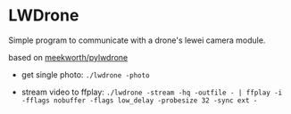 # LWDrone

Simple program to communicate with a drone's lewei camera module.

based on [meekworth/pylwdrone](https://github.com/meekworth/pylwdrone)

* get single photo:
  `./lwdrone -photo`

* stream video to ffplay:
  `./lwdrone -stream -hq -outfile - | ffplay -i -fflags nobuffer -flags low_delay -probesize 32 -sync ext -`